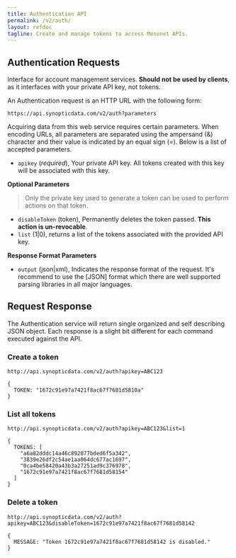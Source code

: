 ```yaml
---
title: Authentication API
permalink: /v2/auth/
layout: refdoc
tagline: Create and manage tokens to access Mesonet APIs.
---
```


## Authentication Requests

Interface for account management services. **Should not be used by clients**, as it interfaces with your private API key, not tokens.

An Authentication request is an HTTP URL with the following form:

```
https://api.synopticdata.com/v2/auth?parameters
```

Acquiring data from this web service requires certain parameters. When encoding URLs, all parameters are separated using the ampersand (&) character and their value is indicated by an equal sign (=). Below is a list of accepted parameters.

* `apikey` (_required_), Your private API key. All tokens created with this key will be associated with this key.

**Optional Parameters**

> Only the private key used to generate a token can be used to perform actions on that token.

* `disableToken` (token), Permanently deletes the token passed. **This action is un-revocable**.
* `list` (1|0), returns a list of the tokens associated with the provided API key.

**Response Format Parameters**

* `output` (json|xml), Indicates the response format of the request. It's recommend to use the [JSON] format which there are well supported parsing libraries in all major languages.

## Request Response

The Authentication service will return single organized and self describing JSON object. Each response is a slight bit different for each command executed against the API.

### Create a token

```
http://api.synopticdata.com/v2/auth?apikey=ABC123

{
  TOKEN: "1672c91e97a7421f8ac67f7681d5810a"
}
```

### List all tokens

```
http://api.synopticdata.com/v2/auth?apikey=ABC123&list=1

{
  TOKENS: [
    "a6a82dddc14a46c892077bded6f5a342",
    "3839e26df2c54ae1aa064dc677ac1697",
    "0ca4be58420a43b3a27251ad9c376978",
    "1672c91e97a7421f8ac67f7681d58154"
  ]
}
```

### Delete a token

```
http://api.synopticdata.com/v2/auth?apikey=ABC123&disableToken=1672c91e97a7421f8ac67f7681d58142

{
  MESSAGE: "Token 1672c91e97a7421f8ac67f7681d58142 is disabled."
}
```

<!-- References & URLs -->
